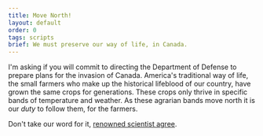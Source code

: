 ```yaml
---
title: Move North!
layout: default
order: 0
tags: scripts
brief: We must preserve our way of life, in Canada.
---
```


I'm asking if you will commit to directing the Department of Defense
to prepare plans for the invasion of Canada.  America's traditional
way of life, the small farmers who make up the historical lifeblood of
our country, have grown the same crops for generations. These crops
only thrive in specific bands of temperature and weather.  As these
agrarian bands move north it is our *duty* to follow them, for the
farmers.

Don't take our word for it, [renowned scientist agree][].

[renowned scientist agree]: https://nationalpost.com/news/canada/did-bill-nye-just-suggest-the-u-s-will-have-to-annex-canada-to-grow-crops
